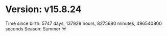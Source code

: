 # Version: v15.8.24
Time since birth: 5747 days, 137928 hours, 8275680 minutes, 496540800 seconds
Season: Summer ☀️
